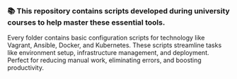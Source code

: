 ### 📚  This repository contains scripts developed during university courses to help  master these essential tools.
Every folder contains basic configuration scripts for technology like Vagrant, Ansible, Docker, and Kubernetes.
These scripts streamline tasks like environment setup, infrastructure management, and deployment. Perfect for reducing manual work, eliminating errors, and boosting productivity. 
